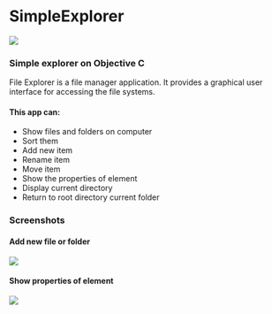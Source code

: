 # SimpleExplorer

![](https://psv4.vk.me/c812324/u12148050/docs/43b03a776ca8/image.png?extra=TcbSHOdwgOuhJ20RvRmSUAtmw_X-jA_EhEvIf1leh6Vh2dvLLMgugY01TC41eVOti4bjQ9mkB-pIACOca_ma9WCXcnxLHt0h2LQrS8LFj25YlrH3iFUQ7Q)


### Simple explorer on Objective C

File Explorer is a file manager application. It provides a graphical user interface for accessing the file systems. 

#### This app can:
  * Show files and folders on computer
  * Sort them
  * Add new item
  * Rename item
  * Move item
  * Show the properties of element
  * Display current directory
  * Return to root directory current folder

### Screenshots

#### Add new file or folder

![](https://psv4.vk.me/c812434/u12148050/docs/7db6b2ac222c/Snimok_ekrana_2016-07-16_v_18_20_13.png?extra=n-JWkeaOHUTtz2WphtoBt8IVSaefU6SVve63-Ft5Eut5PKEmtbNv1YxjdPDy5XN_rKfAAWr40P7yv2URmEWSltWG8Y4nAKMhLU0ErGU8pPUia7W7ZEMtRA)

#### Show properties of element

![](https://psv4.vk.me/c812434/u12148050/docs/3513ca4b3c66/Snimok_ekrana_2016-07-16_v_18_23_41.png?extra=XEQPJj-i1LZhw4wPwzWrM6aBj7_9jBT5VXrzrqN1H0HObj9dovAgnp_hnsjDJ6KQBd7OxSLXcCD-DV1Pj-HEvXfqFBDbbKvQsbEFTNOoWzTDmTlHbR6yIg)
